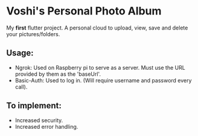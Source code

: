 # Voshi's Personal Photo Album

My **first** flutter project.
A personal cloud to upload, view, save and delete your pictures/folders.

## Usage:
- Ngrok: Used on Raspberry pi to serve as a server. Must use the URL provided by them as the 'baseUrl'.
- Basic-Auth: Used to log in. (Will require username and password every call).

## To implement:
- Increased security.
- Increased error handling.